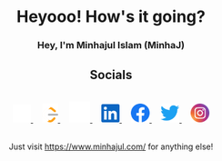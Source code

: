 <div align="center">
<h1> Heyooo! How's it going? </h1>

### Hey, I'm Minhajul Islam (MinhaJ)

## Socials

</br>
<a target="_blank" href="https://www.minhajul.com/">
    <img alt="WorldWeb" src="/images/website.svg" height="32" />
</a>
&nbsp; &nbsp;
<a target="_blank" href="https://leetcode.com/minhajul-im/">
    <img alt="Facebook" src="/images/LeetCode1.svg" height="33" />
</a>
&nbsp; &nbsp;
<a target="_blank" href="https://github.com/minhajul-im">
    <img alt="Github" src="/images/github.svg" height="37" />
</a>
&nbsp; &nbsp;
<a target="_blank" href="https://www.linkedin.com/in/minhajul-im/">
    <img alt="LinkedIn" src="/images/linkedin.svg" height="32" />
</a>
&nbsp; &nbsp;
<a target="_blank" href="https://www.facebook.com/minhajul.im">
    <img alt="Facebook" src="/images/Facebook.svg" height="33" />
</a>
&nbsp; &nbsp;
<a  target="_blank" href="https://twitter.com/minhajul_im">
    <img alt="Twitter"src="/images/twitter.svg" height="33" />
</a>
&nbsp; &nbsp;
<a  target="_blank" href="https://www.instagram.com/minhajul.im/">
    <img alt="Instagram"src="/images/instagram.svg" height="33" />
</a>
 </br>
 </br>

Just visit <a target="_blank" href="https://www.minhajul.com/"><https://www.minhajul.com/></a> for anything else!

</div>
